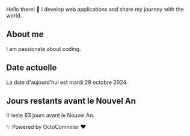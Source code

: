 Hello there! 👋
I develop web applications and share my journey with the world.

## About me

I am passionate about coding.

## Date actuelle

La date d'aujourd'hui est mardi 29 octobre 2024.

## Jours restants avant le Nouvel An

Il reste 63 jours avant le Nouvel An.

✨ Powered by OctoCommiter ❤️

